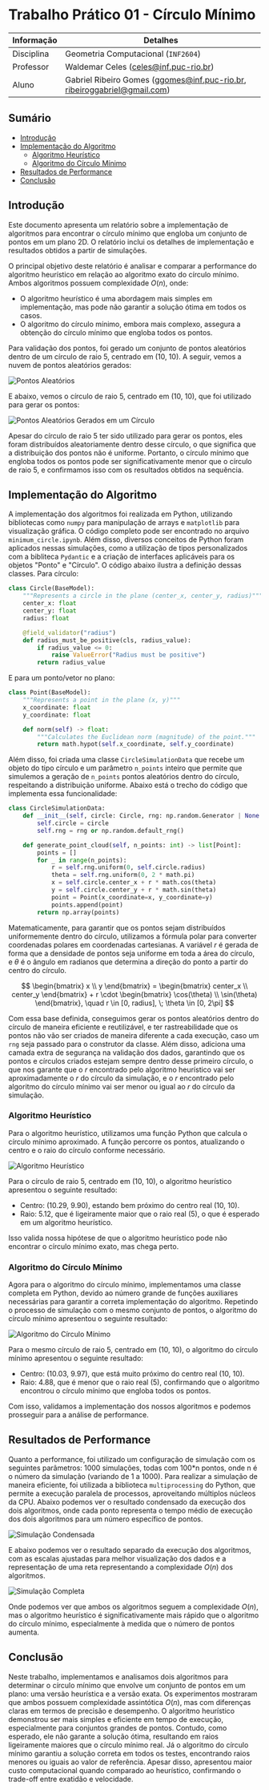 # Trabalho Prático 01 - Círculo Mínimo

| Informação  | Detalhes    |
| ----------- | ----------- |
| Disciplina  | Geometria Computacional (`INF2604`) |
| Professor   | Waldemar Celes (<celes@inf.puc-rio.br>) |
| Aluno       | Gabriel Ribeiro Gomes (<ggomes@inf.puc-rio.br>, <ribeiroggabriel@gmail.com>) |

## Sumário

- [Introdução](#introdução)
- [Implementação do Algoritmo](#implementação-do-algoritmo)
  - [Algoritmo Heurístico](#algoritmo-heurístico)
  - [Algoritmo do Círculo Mínimo](#algoritmo-do-círculo-mínimo)
- [Resultados de Performance](#resultados-de-performance)
- [Conclusão](#conclusão)

## Introdução

Este documento apresenta um relatório sobre a implementação de algoritmos para encontrar o círculo mínimo que engloba um conjunto de pontos em um plano 2D. O relatório inclui os detalhes de implementação e resultados obtidos a partir de simulações.

O principal objetivo deste relatório é analisar e comparar a performance do algoritmo heurístico em relação ao algoritmo exato do círculo mínimo. Ambos algoritmos possuem complexidade $O(n)$, onde:

- O algoritmo heurístico é uma abordagem mais simples em implementação, mas pode não garantir a solução ótima em todos os casos.
- O algoritmo do círculo mínimo, embora mais complexo, assegura a obtenção do círculo mínimo que engloba todos os pontos.

Para validação dos pontos, foi gerado um conjunto de pontos aleatórios dentro de um círculo de raio 5, centrado em (10, 10). A seguir, vemos a nuvem de pontos aleatórios gerados:

![Pontos Aleatórios](resources/generated_points.png "Figura 1: Pontos Aleatórios Gerados")

E abaixo, vemos o círculo de raio 5, centrado em (10, 10), que foi utilizado para gerar os pontos:

![Pontos Aleatórios Gerados em um Círculo](resources/base_generated_circle.png "Figura 2: Pontos Aleatórios Gerados em um Círculo")

Apesar do círculo de raio 5 ter sido utilizado para gerar os pontos, eles foram distribuídos aleatoriamente dentro desse círculo, o que significa que a distribuição dos pontos não é uniforme. Portanto, o círculo mínimo que engloba todos os pontos pode ser significativamente menor que o círculo de raio 5, e confirmamos isso com os resultados obtidos na sequência.

## Implementação do Algoritmo

A implementação dos algoritmos foi realizada em Python, utilizando bibliotecas como `numpy` para manipulação de arrays e `matplotlib` para visualização gráfica. O código completo pode ser encontrado no arquivo `minimum_circle.ipynb`. Além disso, diversos conceitos de Python foram aplicados nessas simulações, como a utilização de tipos personalizados com a bibliteca `Pydantic` e a criação de interfaces aplicáveis para os objetos "Ponto" e "Círculo". O código abaixo ilustra a definição dessas classes. Para círculo:

```python
class Circle(BaseModel):
    """Represents a circle in the plane (center_x, center_y, radius)"""
    center_x: float
    center_y: float
    radius: float

    @field_validator("radius")
    def radius_must_be_positive(cls, radius_value):
        if radius_value <= 0:
            raise ValueError("Radius must be positive")
        return radius_value
```

E para um ponto/vetor no plano:

```python
class Point(BaseModel):
    """Represents a point in the plane (x, y)"""
    x_coordinate: float
    y_coordinate: float

    def norm(self) -> float:
        """Calculates the Euclidean norm (magnitude) of the point."""
        return math.hypot(self.x_coordinate, self.y_coordinate)
```

Além disso, foi criada uma classe `CircleSimulationData` que recebe um objeto do tipo círculo e um parâmetro `n_points` inteiro que permite que simulemos a geração de `n_points` pontos aleatórios dentro do círculo, respeitando a distribuição uniforme. Abaixo está o trecho do código que implementa essa funcionalidade:

```python
class CircleSimulationData:
    def __init__(self, circle: Circle, rng: np.random.Generator | None = None) -> None:
        self.circle = circle
        self.rng = rng or np.random.default_rng()

    def generate_point_cloud(self, n_points: int) -> list[Point]:
        points = []
        for _ in range(n_points):
            r = self.rng.uniform(0, self.circle.radius)
            theta = self.rng.uniform(0, 2 * math.pi)
            x = self.circle.center_x + r * math.cos(theta)
            y = self.circle.center_y + r * math.sin(theta)
            point = Point(x_coordinate=x, y_coordinate=y)
            points.append(point)
        return np.array(points)
```

Matematicamente, para garantir que os pontos sejam distribuídos uniformemente dentro do círculo, utilizamos a fórmula polar para converter coordenadas polares em coordenadas cartesianas. A variável $r$ é gerada de forma que a densidade de pontos seja uniforme em toda a área do círculo, e $\theta$ é o ângulo em radianos que determina a direção do ponto a partir do centro do círculo.

$$
\begin{bmatrix} x \\ y \end{bmatrix} =
\begin{bmatrix} center_x \\ center_y \end{bmatrix} +
r \cdot \begin{bmatrix} \cos(\theta) \\ \sin(\theta) \end{bmatrix},
\quad r \in [0, radius], \; \theta \in [0, 2\pi]
$$

Com essa base definida, conseguimos gerar os pontos aleatórios dentro do círculo de maneira eficiente e reutilizável, e ter rastreabilidade que os pontos não vão ser criados de maneira diferente a cada execução, caso um `rng` seja passado para o construtor da classe. Além disso, adiciona uma camada extra de segurança na validação dos dados, garantindo que os pontos e círculos criados estejam sempre dentro desse primeiro círculo, o que nos garante que o $r$ encontrado pelo algoritmo heurístico vai ser aproximadamente o $r$ do círculo da simulação, e o $r$ encontrado pelo algoritmo do círculo mínimo vai ser menor ou igual ao $r$ do círculo da simulação.

### Algoritmo Heurístico

Para o algoritmo heurístico, utilizamos uma função Python que calcula o círculo mínimo aproximado. A função percorre os pontos, atualizando o centro e o raio do círculo conforme necessário.

![Algoritmo Heurístico](resources/heuristic_circle.png "Figura 3: Algoritmo Heurístico")

Para o círculo de raio 5, centrado em (10, 10), o algoritmo heurístico apresentou o seguinte resultado:

- Centro: (10.29, 9.90), estando bem próximo do centro real (10, 10).
- Raio: 5.12, que é ligeiramente maior que o raio real (5), o que é esperado em um algoritmo heurístico.

Isso valida nossa hipótese de que o algoritmo heurístico pode não encontrar o círculo mínimo exato, mas chega perto.

### Algoritmo do Círculo Mínimo

Agora para o algoritmo do círculo mínimo, implementamos uma classe completa em Python, devido ao número grande de funções auxiliares necessárias para garantir a correta implementação do algoritmo. Repetindo o processo de simulação com o mesmo conjunto de pontos, o algoritmo do círculo mínimo apresentou o seguinte resultado:

![Algoritmo do Círculo Mínimo](resources/min_circle.png "Figura 4: Algoritmo do Círculo Mínimo")

Para o mesmo círculo de raio 5, centrado em (10, 10), o algoritmo do círculo mínimo apresentou o seguinte resultado:

- Centro: (10.03, 9.97), que está muito próximo do centro real (10, 10).
- Raio: 4.88, que é menor que o raio real (5), confirmando que o algoritmo encontrou o círculo mínimo que engloba todos os pontos.

Com isso, validamos a implementação dos nossos algoritmos e podemos prosseguir para a análise de performance.

## Resultados de Performance

Quanto a performance, foi utilizado um configuração de simulação com os seguintes parâmetros: 1000 simulações, todas com 100\*n pontos, onde n é o número da simulação (variando de 1 a 1000). Para realizar a simulação de maneira eficiente, foi utilizada a biblioteca `multiprocessing` do Python, que permite a execução paralela de processos, aproveitando múltiplos núcleos da CPU.
Abaixo podemos ver o resultado condensado da execução dos dois algoritmos, onde cada ponto representa o tempo médio de execução dos dois algoritmos para um número específico de pontos.

![Simulação Condensada](resources/sim_results_condensed.png "Figura 5: Resultados Condensados da Simulação")

E abaixo podemos ver o resultado separado da execução dos algoritmos, com as escalas ajustadas para melhor visualização dos dados e a representação de uma reta representando a complexidade $O(n)$ dos algoritmos.

![Simulação Completa](resources/sim_results_separated_on.png "Figura 6: Resultados Separados da Simulação")

Onde podemos ver que ambos os algoritmos seguem a complexidade $O(n)$, mas o algoritmo heurístico é significativamente mais rápido que o algoritmo do círculo mínimo, especialmente à medida que o número de pontos aumenta.

## Conclusão

Neste trabalho, implementamos e analisamos dois algoritmos para determinar o círculo mínimo que envolve um conjunto de pontos em um plano: uma versão heurística e a versão exata. Os experimentos mostraram que ambos possuem complexidade assintótica $O(n)$, mas com diferenças claras em termos de precisão e desempenho. O algoritmo heurístico demonstrou ser mais simples e eficiente em tempo de execução, especialmente para conjuntos grandes de pontos. Contudo, como esperado, ele não garante a solução ótima, resultando em raios ligeiramente maiores que o círculo mínimo real. Já o algoritmo do círculo mínimo garantiu a solução correta em todos os testes, encontrando raios menores ou iguais ao valor de referência. Apesar disso, apresentou maior custo computacional quando comparado ao heurístico, confirmando o trade-off entre exatidão e velocidade.
